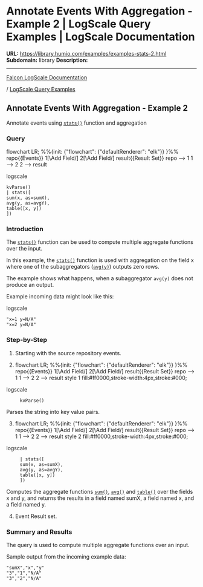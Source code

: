 # Annotate Events With Aggregation - Example 2 | LogScale Query Examples | LogScale Documentation

**URL:** https://library.humio.com/examples/examples-stats-2.html
**Subdomain:** library
**Description:** 

---

[Falcon LogScale Documentation](https://library.humio.com)

/ [LogScale Query Examples](examples.html)

## Annotate Events With Aggregation - Example 2

Annotate events using [`stats()`](https://library.humio.com/data-analysis/functions-stats.html) function and aggregation 

### Query

flowchart LR; %%{init: {"flowchart": {"defaultRenderer": "elk"}} }%% repo{{Events}} 1[\Add Field/] 2[\Add Field/] result{{Result Set}} repo --> 1 1 --> 2 2 --> result

logscale
    
    
    kvParse()
    | stats([
    sum(x, as=sumX),
    avg(y, as=avgY),
    table([x, y])
    ])

### Introduction

The [`stats()`](https://library.humio.com/data-analysis/functions-stats.html) function can be used to compute multiple aggregate functions over the input. 

In this example, the [`stats()`](https://library.humio.com/data-analysis/functions-stats.html) function is used with aggregation on the field x where one of the subaggregators ([`avg(y)`](https://library.humio.com/data-analysis/functions-avg.html)) outputs zero rows. 

The example shows what happens, when a subaggregator `avg(y)` does not produce an output. 

Example incoming data might look like this: 

logscale
    
    
    "x=1 y=N/A"
    "x=2 y=N/A"

### Step-by-Step

  1. Starting with the source repository events.

  2. flowchart LR; %%{init: {"flowchart": {"defaultRenderer": "elk"}} }%% repo{{Events}} 1[\Add Field/] 2[\Add Field/] result{{Result Set}} repo --> 1 1 --> 2 2 --> result style 1 fill:#ff0000,stroke-width:4px,stroke:#000;

logscale
         
         kvParse()

Parses the string into key value pairs. 

  3. flowchart LR; %%{init: {"flowchart": {"defaultRenderer": "elk"}} }%% repo{{Events}} 1[\Add Field/] 2[\Add Field/] result{{Result Set}} repo --> 1 1 --> 2 2 --> result style 2 fill:#ff0000,stroke-width:4px,stroke:#000;

logscale
         
         | stats([
         sum(x, as=sumX),
         avg(y, as=avgY),
         table([x, y])
         ])

Computes the aggregate functions [`sum()`](https://library.humio.com/data-analysis/functions-sum.html), [`avg()`](https://library.humio.com/data-analysis/functions-avg.html) and [`table()`](https://library.humio.com/data-analysis/functions-table.html) over the fields x and y, and returns the results in a field named sumX, a field named x, and a field named y. 

  4. Event Result set.




### Summary and Results

The query is used to compute multiple aggregate functions over an input. 

Sample output from the incoming example data: 
    
    
    "sumX","x","y"
    "3","1","N/A"
    "3","2","N/A"
